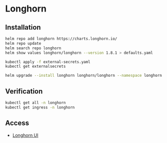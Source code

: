 # Longhorn

## Installation

```bash
helm repo add longhorn https://charts.longhorn.io/
helm repo update
helm search repo longhorn
helm show values longhorn/longhorn --version 1.8.1 > defaults.yaml

kubectl apply -f external-secrets.yaml
kubectl get externalsecrets

helm upgrade --install longhorn longhorn/longhorn --namespace longhorn --create-namespace -f values.yaml
```

## Verification

```bash
kubectl get all -n longhorn
kubectl get ingress -n longhorn
```

## Access

- [Longhorn UI](https://longhorn.6degrees.com.sa/)
